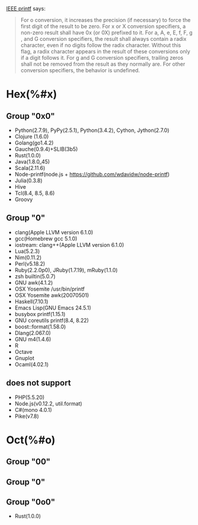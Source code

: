 [IEEE printf](http://pubs.opengroup.org/onlinepubs/9699919799/functions/printf.html) says:
> For o conversion, it increases the precision (if necessary) to force the first digit of the result to be zero. For x or X conversion specifiers, a non-zero result shall have 0x (or 0X) prefixed to it. For a, A, e, E, f, F, g , and G conversion specifiers, the result shall always contain a radix character, even if no digits follow the radix character. Without this flag, a radix character appears in the result of these conversions only if a digit follows it. For g and G conversion specifiers, trailing zeros shall not be removed from the result as they normally are. For other conversion specifiers, the behavior is undefined.

# Hex(%#x)

## Group "0x0"

- Python(2.7.9), PyPy(2.5.1), Python(3.4.2), Cython, Jython(2.7.0)
- Clojure (1.6.0)
- Golang(go1.4.2)
- Gauche(0.9.4)+SLIB(3b5)
- Rust(1.0.0)
- Java(1.8.0_45)
- Scala(2.11.6)
- Node-printf(node.js + https://github.com/wdavidw/node-printf)
- Julia(0.3.8)
- Hive
- Tcl(8.4, 8.5, 8.6)
- Groovy

## Group "0"

- clang(Apple LLVM version 6.1.0)
- gcc(Homebrew gcc 5.1.0)
- iostream: clang++(Apple LLVM version 6.1.0)
- Lua(5.2.3)
- Nim(0.11.2)
- Perl(v5.18.2)
- Ruby(2.2.0p0), JRuby(1.7.19), mRuby(1.1.0)
- zsh builtin(5.0.7)
- GNU awk(4.1.2)
- OSX Yosemite /usr/bin/printf
- OSX Yosemite awk(20070501)
- Haskell(7.10.1)
- Emacs Lisp(GNU Emacs 24.5.1)
- busybox printf(1.15.1)
- GNU coreutils printf(8.4, 8.22)
- boost::format(1.58.0)
- Dlang(2.067.0)
- GNU m4(1.4.6)
- R
- Octave
- Gnuplot
- Ocaml(4.02.1)

## does not support

- PHP(5.5.20)
- Node.js(v0.12.2, util.format)
- C#(mono 4.0.1)
- Pike(v7.8)

# Oct(%#o)

## Group "00"

## Group "0"

## Group "0o0"

- Rust(1.0.0)
